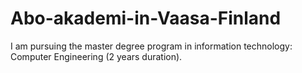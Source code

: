 # Abo-akademi-in-Vaasa-Finland
I am pursuing the master degree program in information technology: Computer Engineering (2 years duration).
